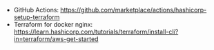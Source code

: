 + GitHub Actions: https://github.com/marketplace/actions/hashicorp-setup-terraform
+ Terraform for docker nginx: https://learn.hashicorp.com/tutorials/terraform/install-cli?in=terraform/aws-get-started

